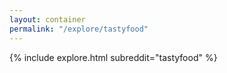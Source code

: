 ```yaml
---
layout: container
permalink: "/explore/tastyfood"
---
```


<link rel="stylesheet" type="text/css" href="/static/css/explore.css">
{% include explore.html subreddit="tastyfood" %}
